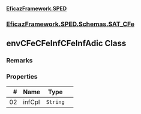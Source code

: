 #### [EficazFramework.SPED](EficazFrameworkSPED.md 'EficazFramework SPED')
### [EficazFramework.SPED.Schemas.SAT_CFe](EficazFramework.SPED.Schemas.SAT_CFe.md 'EficazFramework.SPED.Schemas.SAT_CFe')

## envCFeCFeInfCFeInfAdic Class

### Remarks
### Properties

| # | Name | Type | |
| ---: | :--- | :---: | :--- |
| 02 | infCpl | `String` |  |
